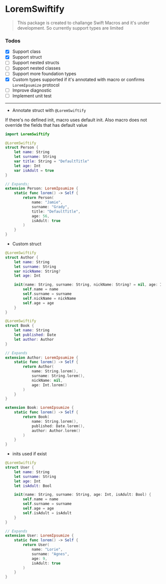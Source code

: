 # LoremSwiftify

> This package is created to challange Swift Macros and it's under development. So currently support types are limited

### Todos
- [X] Support class
- [X] Support struct
- [ ] Support nested structs
- [ ] Support nested classes
- [ ] Support more foundation types
- [X] Custom types supported if it's annotated with macro or confirms `LoremIpsumize` protocol
- [ ] Improve diagnostic
- [ ] Implement unit test

---

- Annotate struct with `@LoremSwiftify`

If there's no defined init, macro uses default init. Also macro does not override the fields that has default value

```swift
import LoremSwiftify

@LoremSwiftify
struct Person {
    let name: String
    let surname: String
    var title: String = "DefaultTitle"
    let age: Int
    var isAdult = true
}

// Expands;
extension Person: LoremIpsumize {
    static func lorem() -> Self {
        return Person(
            name: "Jamie",
            surname: "Grady",
            title: "DefaultTitle",
            age: 56,
            isAdult: true
        )
    }
}
```

- Custom struct

```swift
@LoremSwiftify
struct Author {
    let name: String
    let surname: String
    var nickName: String?
    let age: Int

    init(name: String, surname: String, nickName: String? = nil, age: Int) {
        self.name = name
        self.surname = surname
        self.nickName = nickName
        self.age = age
    }
}

@LoremSwiftify
struct Book {
    let name: String
    let published: Date
    let author: Author
}

// Expands
extension Author: LoremIpsumize {
    static func lorem() -> Self {
        return Author(
            name: String.lorem(),
            surname: String.lorem(),
            nickName: nil,
            age: Int.lorem()
        )
    }
}

extension Book: LoremIpsumize {
    static func lorem() -> Self {
        return Book(
            name: String.lorem(),
            published: Date.lorem(),
            author: Author.lorem()
        )
    }
}
```

- inits used if exist

```swift
@LoremSwiftify
struct User {
    let name: String
    let surname: String
    let age: Int
    let isAdult: Bool

    init(name: String, surname: String, age: Int, isAdult: Bool) {
        self.name = name
        self.surname = surname
        self.age = age
        self.isAdult = isAdult
    }
}

// Expands
extension User: LoremIpsumize {
    static func lorem() -> Self {
        return User(
            name: "Lorie",
            surname: "Agnes",
            age: 9,
            isAdult: true
        )
    }
}
```
